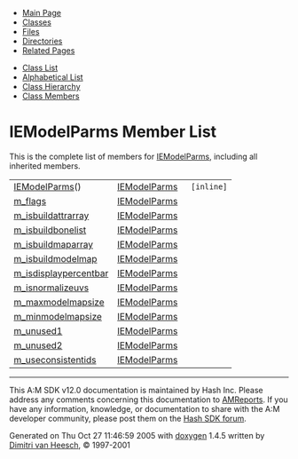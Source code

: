 <div class="tabs">

- [Main Page](index.md)
- <span id="current">[Classes](annotated.md)</span>
- [Files](files.md)
- [Directories](dirs.md)
- [Related Pages](pages.md)

</div>

<div class="tabs">

- [Class List](annotated.md)
- [Alphabetical List](classes.md)
- [Class Hierarchy](hierarchy.md)
- [Class Members](functions.md)

</div>

# IEModelParms Member List

This is the complete list of members for <a href="classIEModelParms.md" class="el">IEModelParms</a>, including all inherited members.

|  |  |  |
|----|----|----|
| <a href="classIEModelParms.md#fd53358f6dac46df3e2ce61d71ac96ba" class="el">IEModelParms</a>() | <a href="classIEModelParms.md" class="el">IEModelParms</a> | ` [inline]` |
| <a href="classIEModelParms.md#de812cb8066aad908294b43ef4b363df" class="el">m_flags</a> | <a href="classIEModelParms.md" class="el">IEModelParms</a> |  |
| <a href="classIEModelParms.md#cdeecd4052e7db38d5e07f9bf45f3132" class="el">m_isbuildattrarray</a> | <a href="classIEModelParms.md" class="el">IEModelParms</a> |  |
| <a href="classIEModelParms.md#79ae39b5f220be423bd796d31c1f1f76" class="el">m_isbuildbonelist</a> | <a href="classIEModelParms.md" class="el">IEModelParms</a> |  |
| <a href="classIEModelParms.md#9fe3e200ab95147225aac9e87018a77d" class="el">m_isbuildmaparray</a> | <a href="classIEModelParms.md" class="el">IEModelParms</a> |  |
| <a href="classIEModelParms.md#38d10d93c02c772683d8ef4d5548bb3e" class="el">m_isbuildmodelmap</a> | <a href="classIEModelParms.md" class="el">IEModelParms</a> |  |
| <a href="classIEModelParms.md#b3ba79da2c53a091af510d36dbb5fa9a" class="el">m_isdisplaypercentbar</a> | <a href="classIEModelParms.md" class="el">IEModelParms</a> |  |
| <a href="classIEModelParms.md#fc8a4b7a6a5dc82350c50690e47a2da5" class="el">m_isnormalizeuvs</a> | <a href="classIEModelParms.md" class="el">IEModelParms</a> |  |
| <a href="classIEModelParms.md#0b42614aba1e7896a8b10cf26a0fabe2" class="el">m_maxmodelmapsize</a> | <a href="classIEModelParms.md" class="el">IEModelParms</a> |  |
| <a href="classIEModelParms.md#8f3ea1f5122d355b15f4e5b32264eba7" class="el">m_minmodelmapsize</a> | <a href="classIEModelParms.md" class="el">IEModelParms</a> |  |
| <a href="classIEModelParms.md#8059f3fe215ccb731ba0c9c85deb8b54" class="el">m_unused1</a> | <a href="classIEModelParms.md" class="el">IEModelParms</a> |  |
| <a href="classIEModelParms.md#d83e7a4d83c52f3aa26f19bf3644ecf4" class="el">m_unused2</a> | <a href="classIEModelParms.md" class="el">IEModelParms</a> |  |
| <a href="classIEModelParms.md#d67e4bc64cea0a26b00010293f84e512" class="el">m_useconsistentids</a> | <a href="classIEModelParms.md" class="el">IEModelParms</a> |  |

------------------------------------------------------------------------

<span class="small">This A:M SDK v12.0 documentation is maintained by Hash Inc. Please address any comments concerning this documentation to [AMReports](http://www.hash.com/reports). If you have any information, knowledge, or documentation to share with the A:M developer community, please post them on the [Hash SDK forum](http://www.hash.com/forums/index.php?showforum=11).</span>

Generated on Thu Oct 27 11:46:59 2005 with [<span class="image placeholder" original-image-src="doxygen.png" original-image-title="" height="45" width="100" align="middle" border="0">doxygen</span>](http://www.doxygen.org/index.html) 1.4.5 written by [Dimitri van Heesch](mailto:dimitri@stack.nl), © 1997-2001
